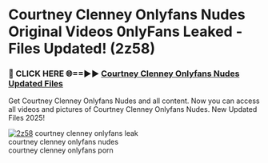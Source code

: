 # Courtney Clenney Onlyfans Nudes Original Videos 0nlyFans Leaked - Files Updated! (2z58)

<h3>🔴 CLICK HERE 🌐==►► <a href="https://tinyurl.com/ms9xzufz" rel="nofollow">Courtney Clenney Onlyfans Nudes Updated Files</a></h3>

Get Courtney Clenney Onlyfans Nudes and all content. Now you can access all videos and pictures of Courtney Clenney Onlyfans Nudes. New Updated Files 2025!

[![2z58](https://i.imgur.com/ppqm5kG.gif)](https://tinyurl.com/ms9xzufz)
courtney clenney onlyfans leak<br>
courtney clenney onlyfans nudes<br>
courtney clenney onlyfans porn